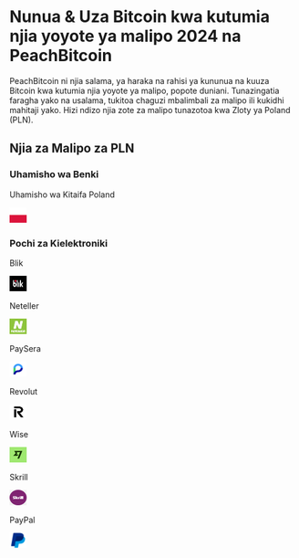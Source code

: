 <body class="payment-methods-page">

# Nunua & Uza Bitcoin kwa kutumia njia yoyote ya malipo 2024 na PeachBitcoin

PeachBitcoin ni njia salama, ya haraka na rahisi ya kununua na kuuza Bitcoin kwa kutumia njia yoyote ya malipo, popote duniani. Tunazingatia faragha yako na usalama, tukitoa chaguzi mbalimbali za malipo ili kukidhi mahitaji yako. Hizi ndizo njia zote za malipo tunazotoa kwa Zloty ya Poland (PLN).

## Njia za Malipo za PLN

### Uhamisho wa Benki

<div class="payment-grid">
    <div class="payment-grid-item">
        <p>Uhamisho wa Kitaifa Poland</p> 
        <img src="/img/faq/logoimg/poland.png" width="30px" height="27px" alt="Nunua bitcoin kwa Uhamisho wa Kitaifa Poland, Uza bitcoin kwa Uhamisho wa Kitaifa Poland">
    </div>
</div>

### Pochi za Kielektroniki

<div class="payment-grid">
    <div class="payment-grid-item">
        <p>Blik</p> 
        <img src="/img/faq/logoimg/BLIK.png" width="30px" height="27px" alt="Nunua bitcoin kwa Blik, Uza bitcoin kwa Blik">
    </div>
    <div class="payment-grid-item">
        <p>Neteller</p> 
        <img src="/img/faq/logoimg/neteller.png" width="30px" height="27px" alt="Nunua bitcoin kwa Neteller, Uza bitcoin kwa Neteller">
    </div>
    <div class="payment-grid-item">
        <p>PaySera</p> 
        <img src="/img/faq/logoimg/paysera.png" width="30px" height="27px" alt="Nunua bitcoin kwa PaySera, Uza bitcoin kwa PaySera">
    </div>
    <div class="payment-grid-item">
        <p>Revolut</p> 
        <img src="/img/faq/logoimg/revolut.png" width="30px" height="27px" alt="Nunua bitcoin kwa Revolut, Uza bitcoin kwa Revolut">
    </div>
    <div class="payment-grid-item">
        <p>Wise</p>
        <img src="/img/faq/logoimg/wise.png" width="30px" height="27px" alt="Nunua bitcoin kwa Wise, Uza bitcoin kwa Wise">
    </div>
    <div class="payment-grid-item">
        <p>Skrill</p> 
        <img src="/img/faq/logoimg/skrill.png" width="30px" height="27px" alt="Nunua bitcoin kwa Skrill, Uza bitcoin kwa Skrill">
    </div>
    <div class="payment-grid-item">
        <p>PayPal</p>
        <img src="/img/faq/logoimg/paypal.png" width="30px" height="27px" alt="Nunua bitcoin kwa PayPal, Uza bitcoin kwa PayPal">
    </div>
</div>

</body>

